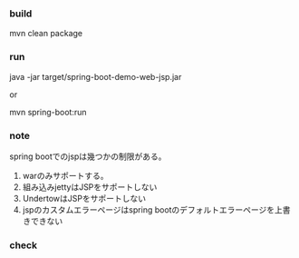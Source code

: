 ### build
mvn clean package

### run
java -jar target/spring-boot-demo-web-jsp.jar

or 

mvn spring-boot:run

### note
spring bootでのjspは幾つかの制限がある。

1. warのみサポートする。
2. 組み込みjettyはJSPをサポートしない
3. UndertowはJSPをサポートしない
4. jspのカスタムエラーページはspring bootのデフォルトエラーページを上書きできない

### check
